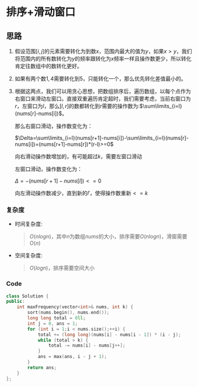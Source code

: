 # 排序+滑动窗口
## 思路
1. 假设范围$[i,j]$的元素需要转化为到数$x$，范围内最大的值为$y$，如果$x>y$，我们将范围内的所有数转化为$y$的频率跟转化为$x$频率一样且操作数更少，所以转化肯定往数组中的数转化更好。

2. 如果有两个数$1,4$需要转化到$5$，只能转化一个，那么优先转化差值最小的。

3. 根据这两点，我们可以用贪心思想，把数组排序后，遍历数组，以每个点作为右窗口来滑动左窗口。直接双重遍历肯定超时，我们需要考虑，当前右窗口为$r$，左窗口为$l$，那么$[l,r]$的数都转化到$r$需要的操作数为:$\sum\limits_{i=l}(nums[r]-nums[i])$。
   
   那么右窗口滑动，操作数变化为：
   
   $\Delta=\sum\limits_{i=l}(nums[r+1]-nums[i])-\sum\limits_{i=l}(nums[r]-nums[i])=(nums[r+1]-nums[r])*(r-l)>=0$
   
   向右滑动操作数增加的，有可能超过$k$，需要左窗口滑动

   左窗口滑动，操作数变化为：

   $\Delta=-(nums[r+1]-nums[l])<=0$

   向左滑动操作数减少，直到新的$l'$，使得操作数重新$<=k$

### 复杂度
- 时间复杂度:
  > $O(nlogn)$，其中$n$为数组$nums$的大小，排序需要$O(nlogn)$，滑窗需要$O(n)$
- 空间复杂度:
  > $O(logn)$，排序需要空间大小

### Code
```C++ []
class Solution {
public:
    int maxFrequency(vector<int>& nums, int k) {
        sort(nums.begin(), nums.end());
        long long total = 0ll;
        int j = 0, ans = 1;
        for (int i = 1;i < nums.size();++i) {
            total += (long long)(nums[i] - nums[i - 1]) * (i - j);
            while (total > k) {
                total -= nums[i] - nums[j++];
            }
            ans = max(ans, i - j + 1);
        }
        return ans;
    }
};
```